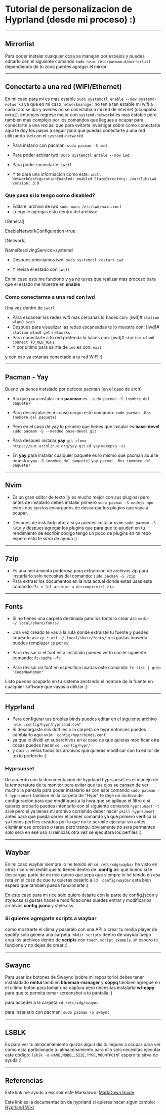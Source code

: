 # Tutorial de personalizacion de Hyprland (desde mi proceso) :)
---
## Mirrorlist
Para poder instalar cualquier cosa se manejan por espejos y puedes editarlo con el siguiente comando
`sudo nvim /etc/pacman.d/mirrorlist`
dependiendo de tu zona puedes agregar el mirror

<!-- por cierto este es listado de los servers oficiales mas rapidos segun la IA-->
<!--
Server = https://mirror.rackspace.com/archlinux/$repo/os/$arch
Server = https://mirror.rackspace.com/archlinux/$repo/os/$arch
Server = https://mirror.rackspace.com/archlinux/$repo/os/$arch
Server = https://mirror.math.princeton.edu/pub/archlinux/$repo/os/$arch
Server = https://mirror.chaotic.cx/archlinux/$repo/os/$arch
Server = https://mirror.archlinux.org/$repo/os/$arch

Espero te funcione :)
-->
---
## Conectarte a una red (WIFI/Ethernet)
En mi caso para mi es mas estable `sudo systemctl enable --now systemd-networkd` ya que en mi caso `networkmanager`
no tenia tan estable mi wifi a cada rato se iba y aveces no se conectaba a mi red de internet (ocuapaba `nmtui`).
entonces regrese mejor con `systemd-networkd` es mas estable pero tambien mas complejo por los comandos que llegues
a ocupar para conectarte a una red asi que para evitarte investigar sobre como conectarte aqui te doy los pasos
a seguir para que puedas conectarte a una red utilizando `iwd` con el `systemd-networkd`

* Para instarlo con pacman:
`sudo pacman -S iwd`

* Para poder activar iwd:
`sudo systemctl enable --now iwd`

* Para poder conectarte:
`iwctl`

* Y te dara una informacion como este:
`iwctl
NetworkConfigurationEnabled: enabled
StateDirectory: /var/lib/iwd
Version: 3.9`

### Que pasa si lo tengo como **disabled**?
* Edita el archivo de iwd
`sudo nano /etc/iwd/main.conf`
* Luego le agregas esto dentro del archivo:

\[General\]

 EnableNetworkConfiguration=true

\[Network\]

 NameResolvingService=systemd

* Despues reiniciamos iwd:
`sudo systemctl restart iwd`

* Y revisa el estado con `iwctl`

En mi caso esto me funciono y ya no tuves que realizar mas proceso para que el estado me muestre en **enable**

### Como conectarme a una red con iwd
Una vez dentro de `iwctl`
* Para escanear las redes wifi mas cercanas lo haces con:
\[iwd\]\# `station wlan0 scan`
* Despues para visualizar las redes escaneadas te lo muestra con:
\[iwd\]\# `station wlan0 get-networks`
* Para conectarte a tu red preferida lo haces con:
\[iwd\]\# `station wlan0 connect TU_RED_WIFI`
* Y por ultimo para salirte de `iwd` es con:
`exit`

y con eso ya estarias conectado a tu red WIFI :)


---
## Pacman - Yay
Bueno ya tienes instalado por defecto pacman (en el caso de arch)

* Asi que para instalar con **pacman** es...
`sudo pacman -S (nombre del paquete)`

* Para desinstalar en mi caso ocupo este comando:
`sudo pacman -Rns (nombre del paquete)`

* Pero en el caso de yay lo primero que tienes que instalar es **base-devel**
`sudo pacman -S --needed base-devel git`

* Para despues instalar **yay**
`git clone https://aur.archlinux.org/yay.git`
`cd yay`
`makepkg -si`

* En **yay** para instalar cualquier paquete es lo mismo que pacman aqui te muestro
`yay -S (nombre del paquete)`
`yay pacman -Rns (nombre del paquete)`

---
## Nvim
* Es un gran editor de texto (y es mucho mejor con sus plugins) pero antes de instalarlo debes instalar primero
`sudo pacman -S nodejs npm` estos dos son los encargados de descargar los plugins que vaya a ocupar.

* Despues de instalarlo ahora si ya puedes instalar nvim `sudo pacman -S nvim` y despues agregar los plugins que
para que te ayuden en tu rendimiento de escribir codigo tengo un poco de plugins en mi repo espero esto te sirva de
ayuda :)

---
## 7zip
* Es una herramienta poderosa para extraccion de archivos zip para instarlarlo solo necesitas del comando:
`sudo pacman -S 7zip`
* Para extraer los documentos en la ruta actual donde estas usas este comando:
`7z e (el archivo a descomprimir).zip`

---
## Fonts
* Si no tienes una carpeta destinada para los fonts lo crear asi:
`mkdir ~/.local/share/fonts/`

* Una vez creado te vas a la ruta donde extraiste tu fuente y puedes copearlo asi:
`cp *.otf ~/.local/share/fonts/` o si  gustas moverlo puedes remplazar `cp` por `mv`

* Para revisar si el font esta instalado puedes verlo con le siguiente comando:
`fc-cache -fv`

* Para revisar un font en especifico usarias este comando:
`fc-list | grep "CodeNewRoman"`

Listo puedes ocuparlo en tu sistema anotando el nombre de la fuente en cualquier software que vayas a utilizar :)

---
## Hyprland
* Para configurar tus propias binds puedes editar en el siguiente archivo
`nvim .config/hypr/hyprland.conf`
* Si descargaste mis dotfiles o la carpeta de hypr entonces puedes cambiarlo aqui
`nvim .config/hypr/binds.conf`
* ya que lo dividi en subarchivos en el caso de que quieras modificar otra cosas puedes hacer
`cd .config/hypr/`
* y con `ls` veras todos los archivos que quieras modificar con tu editor de texto preferido :)

### Hyprsunset
De acuerdo con la documentacion de hyprland hyprsunset es el manejo de la temperatura de tu monitor
para evitar que tus ojos se cansen de ver mucho la pantalla para poder instalarlo es con este comando
`sudo pacman -S hyprsunset` tambien en la carpeta de "Hypr" te deje un archivo de configuracion para que modifiques
a la hora que se aplique el filtro o si quieres probarlo puedes intentarlo con el siguiente comando `hyprsunset -t 2500`
pero si ya tienes mi archivo corriendo deber hacer `pkill hyprsunset` antes para que pueda correr el primer comando ya que
primero verifica si ya tienes perfiles creados por lo que no te permite ejecutar sin antes eleminar ese proceso o tarea
pero tranqui obviamente no sera permantes solo sera en ese uso si reinicias otra vez se ejecutara los perfiles :)

---
## Waybar
En mi caso waybar siempre lo he tenido en
`cd /etc/xdg/waybar`
he visto en otros rice o en reddit que lo tienen dentro de **.config**
asi que bueno si te descargas parte de mi rice quiero que sepa que siempre lo he tenido en esa ruta
en el caso de que tu quieras pasarlo a `cd .config/waybar` esta bien espero que tambien pueda funcionarte :)

En este caso para mi rice solo quiero dejarte con la parte de config.jscon y style.css si gustas hacerle
modificaciones puedes entrar y modificarlos archivos **config.jsonc** y style.css

### Si quieres agregarle scripts a waybar
como mostrarte el clima y pasaralo con una API o crear tu media player de spotify solo genera una carpeta:
`mkdir scripts` dentro de waybar
luego crea los archivos dentro de **scripts** con `touch script_example.sh`
espero te funcione y no dejes de crear :)

---
## Swaync
Para usar los botones de Swaync (sobre mi repositorio) debes tener
instaladado **nmtui** tambien **blueman-manager** y **copyq** tambien agreguè en el ultimo boton para tomar
una captura pero necesitas instalarte **wl-copy** para que te permita tomar screenshot a tu pantalla :)

para acceder a la carpeta `cd /etc/xdg/swaync`

para instalarlo con pacman: `sudo pacman -S swaync`

---
## LSBLK
Es para ver tu almacenamiento quizas algun dia lo llegues a ocupar para ver como esta particionado tu
almacenamiento para ello solo necesitas ejecutar este codigo:
`lsblk -o NAME,MODEL,SIZE,TYPE,MOUNTPOINT`
espero te sirva de ayuda :)

---
## Referencias
<!-- Aqui mostrare las referencias que he estado ocupando -->
<!-- Si eres el autor de alguna pagina muchas gracias por todo -->
<!-- Obviamente tambien he llegado a utilizar IA pero hay cosas que prefiero verlo en las paginas web :) -->
Este link me ayudo a escribir este Markdown:
[MarkDown Guide](https://www.markdownguide.org/basic-syntax/)

Este link es la documentacion de hyprland si quieres hacer algun cambio:
[Hyprland Wiki](https://wiki.hypr.land/Configuring/)
